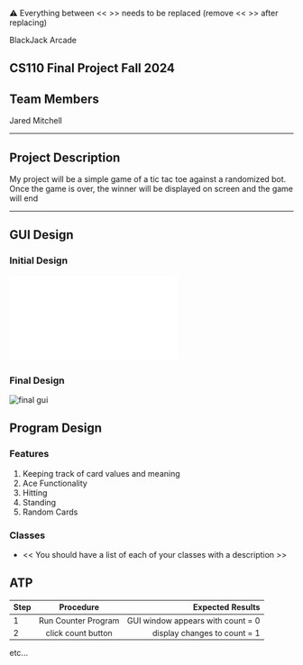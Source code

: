 
:warning: Everything between << >> needs to be replaced (remove << >> after replacing)

BlackJack Arcade
## CS110 Final Project Fall 2024

## Team Members

Jared Mitchell

***

## Project Description

My project will be a simple game of a tic tac toe against a randomized bot. Once the game is over, the winner will be displayed on screen and the game will end

***    

## GUI Design

### Initial Design

![initial gui](assets/gui.pdf)

### Final Design

![final gui](assets/finalgui.jpg)

## Program Design

### Features

1. Keeping track of card values and meaning
2. Ace Functionality
3. Hitting
4. Standing
5. Random Cards

### Classes

- << You should have a list of each of your classes with a description >>

## ATP

| Step                 |Procedure             |Expected Results                   |
|----------------------|:--------------------:|----------------------------------:|
|  1                   | Run Counter Program  |GUI window appears with count = 0  |
|  2                   | click count button   | display changes to count = 1      |
etc...
